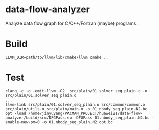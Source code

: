 # data-flow-analyzer
Analyze data flow graph for C/C++/Fortran (maybe) programs.

# Build
```
LLVM_DIR=path/to/llvm/lib/cmake/llvm cmake ..
```


# Test
```
clang -c -g -emit-llvm -O2  src/plain/01.solver_seq_plain.c -o src/plain/01.solver_seq_plain.o
...
llvm-link src/plain/01.solver_seq_plain.o src/common/common.o src/plain/utils.o src/plain/main.o -o 01.nbody_seq_plain.N2.bc
opt -load /home/jinyuyang/PACMAN_PROJECT/huawei21/data-flow-analyzer/build/src/DFGPass.so -DFGPass 01.nbody_seq_plain.N2.bc -enable-new-pm=0 -o 01.nbody_seq_plain.N2.opt.bc
```
